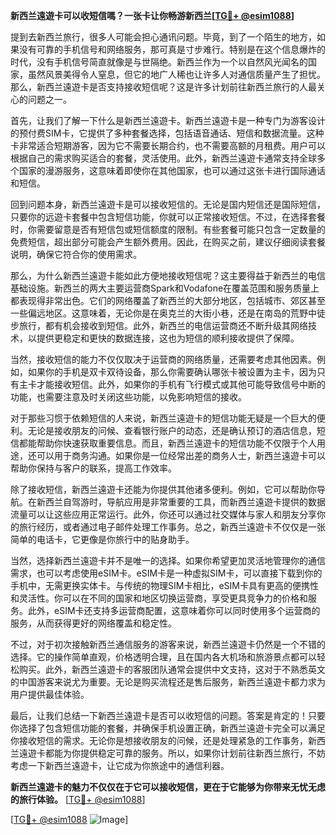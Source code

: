 **新西兰遠遊卡可以收短信嗎？一张卡让你畅游新西兰[[TG💪+ @esim1088](https://t.me/s/esim1088)]**

提到去新西兰旅行，很多人可能会担心通讯问题。毕竟，到了一个陌生的地方，如果没有可靠的手机信号和网络服务，那可真是寸步难行。特别是在这个信息爆炸的时代，没有手机信号简直就像是与世隔绝。新西兰作为一个以自然风光闻名的国家，虽然风景美得令人窒息，但它的地广人稀也让许多人对通信质量产生了担忧。那么，新西兰遠遊卡是否支持接收短信呢？这是许多计划前往新西兰旅行的人最关心的问题之一。

首先，让我们了解一下什么是新西兰遠遊卡。新西兰遠遊卡是一种专门为游客设计的预付费SIM卡，它提供了多种套餐选择，包括语音通话、短信和数据流量。这种卡非常适合短期游客，因为它不需要长期合约，也不需要高额的月租费。用户可以根据自己的需求购买适合的套餐，灵活使用。此外，新西兰遠遊卡通常支持全球多个国家的漫游服务，这意味着即使你在其他国家，也可以通过这张卡进行国际通话和短信。

回到问题本身，新西兰遠遊卡是可以接收短信的。无论是国内短信还是国际短信，只要你的远遊卡套餐中包含短信功能，你就可以正常接收短信。不过，在选择套餐时，你需要留意是否有短信包或短信额度的限制。有些套餐可能只包含一定数量的免费短信，超出部分可能会产生额外费用。因此，在购买之前，建议仔细阅读套餐说明，确保它符合你的使用需求。

那么，为什么新西兰遠遊卡能如此方便地接收短信呢？这主要得益于新西兰的电信基础设施。新西兰的两大主要运营商Spark和Vodafone在覆盖范围和服务质量上都表现得非常出色。它们的网络覆盖了新西兰的大部分地区，包括城市、郊区甚至一些偏远地区。这意味着，无论你是在奥克兰的大街小巷，还是在南岛的荒野中徒步旅行，都有机会接收到短信。此外，新西兰的电信运营商还不断升级其网络技术，以提供更稳定和更快的数据连接，这也为短信的顺利接收提供了保障。

当然，接收短信的能力不仅仅取决于运营商的网络质量，还需要考虑其他因素。例如，如果你的手机是双卡双待设备，那么你需要确认哪张卡被设置为主卡，因为只有主卡才能接收短信。此外，如果你的手机有飞行模式或其他可能导致信号中断的功能，也需要注意及时关闭这些功能，以免影响短信的接收。

对于那些习惯于依赖短信的人来说，新西兰遠遊卡的短信功能无疑是一个巨大的便利。无论是接收朋友的问候、查看银行账户的动态，还是确认预订的酒店信息，短信都能帮助你快速获取重要信息。而且，新西兰遠遊卡的短信功能不仅限于个人用途，还可以用于商务沟通。如果你是一位经常出差的商务人士，新西兰遠遊卡可以帮助你保持与客户的联系，提高工作效率。

除了接收短信，新西兰遠遊卡还能为你提供其他诸多便利。例如，它可以帮助你导航。在新西兰自驾游时，导航应用是非常重要的工具，而新西兰遠遊卡提供的数据流量可以让这些应用正常运行。此外，你还可以通过社交媒体与家人和朋友分享你的旅行经历，或者通过电子邮件处理工作事务。总之，新西兰遠遊卡不仅仅是一张简单的电话卡，它更像是你旅行中的贴身助手。

当然，选择新西兰遠遊卡并不是唯一的选择。如果你希望更加灵活地管理你的通信需求，也可以考虑使用eSIM卡。eSIM卡是一种虚拟SIM卡，可以直接下载到你的手机中，无需更换实体卡。与传统的物理SIM卡相比，eSIM卡具有更高的便携性和灵活性。你可以在不同的国家和地区切换运营商，享受更具竞争力的价格和服务。此外，eSIM卡还支持多运营商配置，这意味着你可以同时使用多个运营商的服务，从而获得更好的网络覆盖和稳定性。

不过，对于初次接触新西兰通信服务的游客来说，新西兰遠遊卡仍然是一个不错的选择。它的操作简单直观，价格透明合理，且在国内各大机场和旅游景点都可以轻松购买。此外，新西兰遠遊卡的客服团队通常会提供中文支持，这对于不熟悉英文的中国游客来说尤为重要。无论是购买流程还是售后服务，新西兰遠遊卡都力求为用户提供最佳体验。

最后，让我们总结一下新西兰遠遊卡是否可以收短信的问题。答案是肯定的！只要你选择了包含短信功能的套餐，并确保手机设置正确，新西兰遠遊卡完全可以满足你接收短信的需求。无论你是想接收朋友的问候，还是处理紧急的工作事务，新西兰遠遊卡都能为你提供稳定可靠的服务。所以，如果你计划前往新西兰旅行，不妨考虑一下新西兰遠遊卡，让它成为你旅途中的通信利器。

**新西兰遠遊卡的魅力不仅仅在于它可以接收短信，更在于它能够为你带来无忧无虑的旅行体验。** [[TG💪+ @esim1088](https://t.me/s/esim1088)]

[[TG💪+ @esim1088](https://t.me/s/esim1088) ![Image](https://i.postimg.cc/4NQfJmqS/Snipaste-2025-05-13-00-14-12.png)]